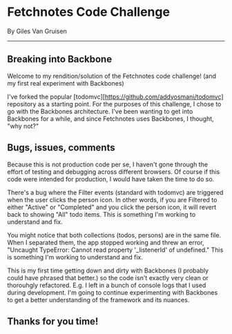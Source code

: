 # Fetchnotes Code Challenge

By Giles Van Gruisen

***

## Breaking into Backbone

Welcome to my rendition/solution of the Fetchnotes code challenge! (and my first real experiment with Backbones)

I've forked the popular [todomvc][https://github.com/addyosmani/todomvc] repository as a starting point. For the purposes of this challenge, I chose to go with the Backbones architecture. I've been wanting to get into Backbones for a while, and since Fetchnotes uses Backbones, I thought, "why not?"

## Bugs, issues, comments
Because this is not production code per se, I haven't gone through the effort of testing and debugging across different browsers. Of course if this code were intended for production, I would have taken the time to do so.

There's a bug where the Filter events (standard with todomvc) are triggered when the user clicks the person icon. In other words, if you are Filtered to either "Active" or "Completed" and you click the person icon, it will revert back to showing "All" todo items. This is something I'm working to understand and fix.

You might notice that both collections (todos, persons) are in the same file. When I separated them, the app stopped working and threw an error, "Uncaught TypeError: Cannot read property '_listenerId' of undefined." This is something I'm working to understand and fix.

This is my first time getting down and dirty with Backbones (I probably could have phrased that better.) so the code isn't exactly very clean or thorouhgly refactored. E.g. I left in a bunch of console logs that I used during development. I'm going to continue experimenting with Backbones to get a better understanding of the framework and its nuances.

## Thanks for you time!